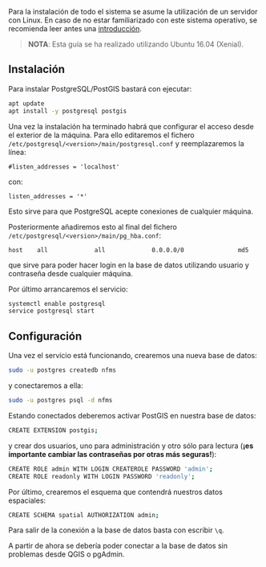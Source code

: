 Para la instalación de todo el sistema se asume la utilización de un servidor con Linux. En caso de no estar familiarizado con este sistema operativo, se recomienda leer antes una [introducción](https://geotalleres.readthedocs.io/es/latest/linux/linux.html).

> **NOTA**: Esta guía se ha realizado utilizando Ubuntu 16.04 (Xenial).

## Instalación

Para instalar PostgreSQL/PostGIS bastará con ejecutar:

```bash
apt update
apt install -y postgresql postgis
```

Una vez la instalación ha terminado habrá que configurar el acceso desde el exterior de la máquina. Para ello editaremos el fichero `/etc/postgresql/<version>/main/postgresql.conf` y reemplazaremos la línea:

```
#listen_addresses = 'localhost'
```

con:

```
listen_addresses = '*'
```

Esto sirve para que PostgreSQL acepte conexiones de cualquier máquina.

Posteriormente añadiremos esto al final del fichero `/etc/postgresql/<version>/main/pg_hba.conf`:

```
host    all             all             0.0.0.0/0               md5
```

que sirve para poder hacer login en la base de datos utilizando usuario y contraseña desde cualquier máquina.

Por último arrancaremos el servicio:

```bash
systemctl enable postgresql
service postgresql start
```

## Configuración

Una vez el servicio está funcionando, crearemos una nueva base de datos:

```bash
sudo -u postgres createdb nfms
```

y conectaremos a ella:

```bash
sudo -u postgres psql -d nfms
```

Estando conectados deberemos activar PostGIS en nuestra base de datos:

```bash
CREATE EXTENSION postgis;
```

y crear dos usuarios, uno para administración y otro sólo para lectura (**¡es importante cambiar las contraseñas por otras más seguras!**):

```bash
CREATE ROLE admin WITH LOGIN CREATEROLE PASSWORD 'admin';
CREATE ROLE readonly WITH LOGIN PASSWORD 'readonly';
```

Por último, crearemos el esquema que contendrá nuestros datos espaciales:

```bash
CREATE SCHEMA spatial AUTHORIZATION admin;
```

Para salir de la conexión a la base de datos basta con escribir `\q`.

A partir de ahora se debería poder conectar a la base de datos sin problemas desde QGIS o pgAdmin.